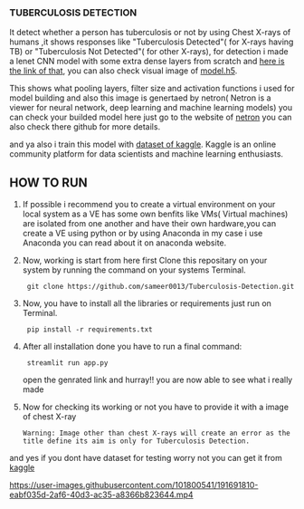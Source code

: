 ### TUBERCULOSIS DETECTION


It detect whether a person has tuberculosis or not by using Chest X-rays of humans ,it shows responses like "Tuberculosis Detected"( for X-rays having TB) or "Tuberculosis Not Detected"( for other X-rays), for detection i made a lenet CNN model with some extra dense layers from scratch and [here is the link of that](https://github.com/sameer0013/Tuberculosis-Detection/blob/main/mymodel.h5),
	you can also check visual image of [model.h5](https://github.com/sameer0013/Tuberculosis-Detection/blob/main/mymodel.h5.png).

This shows what pooling layers, filter size and activation functions i used for model building and also this image is genertaed by netron( Netron is a viewer for neural network, deep learning and machine learning models) you can check your builded model here just go to the website of [netron](https://netron.app/) you can also check there github for more details.

and ya also i train this model with [dataset of kaggle](https://www.kaggle.com/datasets/tawsifurrahman/tuberculosis-tb-chest-xray-dataset).
Kaggle is an online community platform for data scientists and machine learning enthusiasts.

	
	
## HOW TO RUN

1) If possible i recommend you to create a virtual environment on your local system as a VE has some own benfits like 
		VMs( Virtual machines) are isolated from one another and have their own hardware,you can create a VE  using  python or 
		by using Anaconda in my case i use Anaconda you can read about it on anaconda website.
		
	
2) Now, working is start from here first Clone this repositary on your system by running the command on your systems Terminal. 
		
		git clone https://github.com/sameer0013/Tuberculosis-Detection.git
		
3) Now, you have to install all the libraries or requirements just run on Terminal.
	
		pip install -r requirements.txt
		
4) After all installation done you have to run a final command:
		
		streamlit run app.py 
		
	open the genrated link and hurray!! you are now able to see what i really made 

5) Now for checking its working or not you have to provide it with a image of chest X-ray 
		
	`Warning: Image other than chest X-rays will create an error as the title define its aim is only for Tuberculosis Detection.`
		
	
and yes if you dont have dataset for testing worry not you can get it from [kaggle](https://www.kaggle.com/datasets/raddar/chest-xrays-tuberculosis-from-india)



https://user-images.githubusercontent.com/101800541/191691810-eabf035d-2af6-40d3-ac35-a8366b823644.mp4

